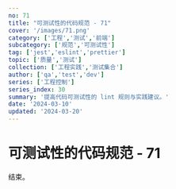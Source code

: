 ```yaml
---
no: 71
title: "可测试性的代码规范 - 71"
cover: '/images/71.png'
category: ['工程','测试','前端']
subcategory: ['规范','可测试性']
tag: ['jest','eslint','prettier']
topic: ['质量','测试']
collection: ['工程实践','测试集合']
author: ['qa','test','dev']
series: ['工程控制']
series_index: 30
summary: '提高代码可测试性的 lint 规则与实践建议。'
date: '2024-03-10'
updated: '2024-03-20'
---
```


# 可测试性的代码规范 - 71

结束。
